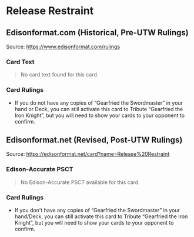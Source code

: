 # Release Restraint

## Edisonformat.com (Historical, Pre-UTW Rulings)

Source: https://www.edisonformat.com/rulings

### Card Text

> No card text found for this card.

### Card Rulings

*   If you do not have any copies of “Gearfried the Swordmaster” in your hand or Deck, you can still activate this card to Tribute “Gearfried the Iron Knight”, but you will need to show your cards to your opponent to confirm.

## Edisonformat.net (Revised, Post-UTW Rulings)

Source: https://edisonformat.net/card?name=Release%20Restraint

### Edison-Accurate PSCT

> No Edison-Accurate PSCT available for this card.

### Card Rulings

*   If you don't have any copies of “Gearfried the Swordmaster” in your hand/Deck, you can still activate this card to Tribute “Gearfried the Iron Knight”, but you will need to show your cards to your opponent to confirm.
            
